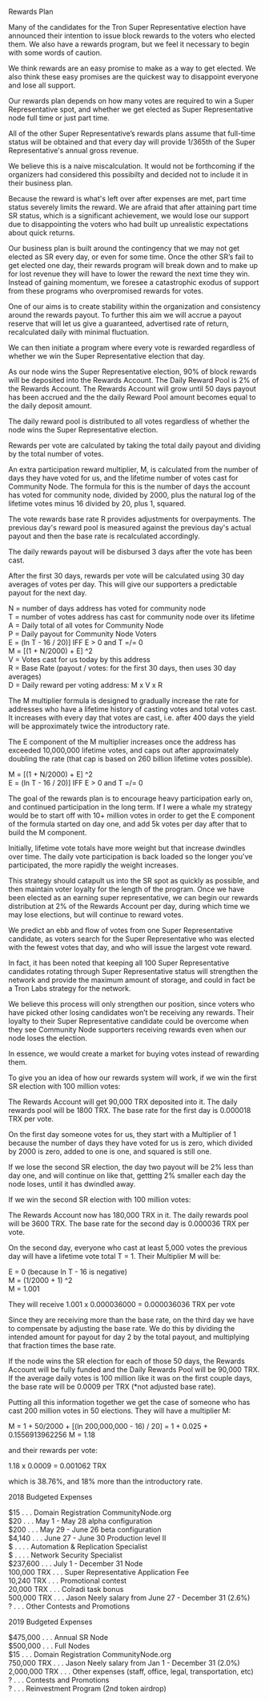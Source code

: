 Rewards Plan

Many of the candidates for the Tron Super Representative election have announced their intention to issue block rewards to the voters who elected them. We also have a rewards program, but we feel it necessary to begin with some words of caution. 

We think rewards are an easy promise to make as a way to get elected. We also think these easy promises are the quickest way to disappoint everyone and lose all support.

Our rewards plan depends on how many votes are required to win a Super Representative spot, and whether we get elected as Super Representative node full time or just part time.

All of the other Super Representative’s rewards plans assume that full-time status will be obtained and that every day will provide 1/365th of the Super Representative's annual gross revenue.

We believe this is a naive miscalculation. It would not be forthcoming if the organizers had considered this possibilty and decided not to include it in their business plan.

Because the reward is what's left over after expenses are met, part time status severely limits the reward. We are afraid that after attaining part time SR status, which is a significant achievement, we would lose our support due to disappointing the voters who had built up unrealistic expectations about quick returns.

Our business plan is built around the contingency that we may not get elected as SR every day, or even for some time. Once the other SR’s fail to get elected one day, their rewards program will break down and to make up for lost revenue they will have to lower the reward the next time they win. Instead of gaining momentum, we foresee a catastrophic exodus of support from these programs who overpromised rewards for votes.

One of our aims is to create stability within the organization and consistency around the rewards payout. To further this aim we will accrue a payout reserve that will let us give a guaranteed, advertised rate of return, recalculated daily with minimal fluctuation.

We can then initiate a program where every vote is rewarded regardless of whether we win the Super Representative election that day. 

As our node wins the Super Representative election, 90% of block rewards will be deposited into the Rewards Account. The Daily Reward Pool is 2% of the Rewards Account. The Rewards Account will grow until 50 days payout has been accrued and the the daily Reward Pool amount becomes equal to the daily deposit amount.

The daily reward pool is distributed to all votes regardless of whether the node wins the Super Representative election.

Rewards per vote are calculated by taking the total daily payout and dividing by the total number of votes. 

An extra participation reward multiplier, M, is calculated from the number of days they have voted for us, and the lifetime number of votes cast for Community Node. The formula for this is the number of days the account has voted for community node, divided by 2000, plus the natural log of the lifetime votes minus 16 divided by 20, plus 1, squared.

The vote rewards base rate R provides adjustments for overpayments. The previous day's reward pool is measured against the previous day's actual payout and then the base rate is recalculated accordingly.

The daily rewards payout will be disbursed 3 days after the vote has been cast.

After the first 30 days, rewards per vote will be calculated using 30 day averages of votes per day. This will give our supporters a predictable payout for the next day.

N = number of days address has voted for community node  
T = number of votes address has cast for community node over its lifetime  
A = Daily total of all votes for Community Node  
P = Daily payout for Community Node Voters  
E = (ln T - 16 / 20)] IFF E > 0 and T =/= 0  
M = [(1 + N/2000) + E] ^2  
V = Votes cast for us today by this address  
R = Base Rate (payout / votes: for the first 30 days, then uses 30 day averages)  
D = Daily reward per voting address: M x V x R  


The M multiplier formula is designed to gradually increase the rate for addresses who have a lifetime history of casting votes and total votes cast. It increases with every day that votes are cast, i.e. after 400 days the yield will be approximately twice the introductory rate.

The E component of the M multiplier increases once the address has exceeded 10,000,000 lifetime votes, and caps out after approximately doubling the rate (that cap is based on 260 billion lifetime votes possible). 

M = [(1 + N/2000) + E] ^2  
E = (ln T - 16 / 20)] IFF E > 0 and T =/= 0

The goal of the rewards plan is to encourage heavy participation early on, and continued participation in the long term. If I were a whale my strategy would be to start off with 10+ million votes in order to get the E component of the formula started on day one, and add 5k votes per day after that to build the M component.

Initially, lifetime vote totals have more weight but that increase dwindles over time. The daily vote participation is back loaded so the longer you've participated, the more rapidly the weight increases.

This strategy should catapult us into the SR spot as quickly as possible, and then maintain voter loyalty for the length of the program. Once we have been elected as an earning super representative, we can begin our rewards distribution at 2% of the Rewards Account per day, during which time we may lose elections, but will continue to reward votes. 

We predict an ebb and flow of votes from one Super Representative candidate, as voters search for the Super Representative who was elected with the fewest votes that day, and who will issue the largest vote reward. 

In fact, it has been noted that keeping all 100 Super Representative candidates rotating through Super Representative status will strengthen the network and provide the maximum amount of storage, and could in fact be a Tron Labs strategy for the network.

We believe this process will only strengthen our position, since voters who have picked other losing candidates won’t be receiving any rewards. Their loyalty to their Super Representative candidate could be overcome when they see Community Node supporters receiving rewards even when our node loses the election.

In essence, we would create a market for buying votes instead of rewarding them.

To give you an idea of how our rewards system will work, if we win the first SR election with 100 million votes:

The Rewards Account will get 90,000 TRX deposited into it. The daily rewards pool will be 1800 TRX. The base rate for the first day is 0.000018 TRX per vote.

On the first day someone votes for us, they start with a Multiplier of 1 because the number of days they have voted for us is zero, which divided by 2000 is zero, added to one is one, and squared is still one.

If we lose the second SR election, the day two payout will be 2% less than day one, and will continue on like that, gettting 2% smaller each day the node loses, until it has dwindled away.

If we win the second SR election with 100 million votes:

The Rewards Account now has 180,000 TRX in it. The daily rewards pool will be 3600 TRX. The base rate for the second day is 0.000036 TRX per vote.

On the second day, everyone who cast at least 5,000 votes the previous day will have a lifetime vote total T = 1. Their Multiplier M will be:

E = 0 (because ln T - 16 is negative)  
M = (1/2000 + 1) ^2  
M = 1.001  

They will receive 1.001 x 0.000036000 = 0.000036036 TRX per vote

Since they are receiving more than the base rate, on the third day we have to compensate by adjusting the base rate. We do this by dividing the intended amount for payout for day 2 by the total payout, and multiplying that fraction times the base rate.





If the node wins the SR election for each of those 50 days, the Rewards Account will be fully funded and the Daily Rewards Pool will be 90,000 TRX. If the average daily votes is 100 million like it was on the first couple days, the base rate will be 0.0009 per TRX (*not adjusted base rate).

Putting all this information together we get the case of someone who has cast 200 million votes in 50 elections. They will have a multiplier M: 

M = 1 + 50/2000 + [(ln 200,000,000 - 16) / 20] = 1 + 0.025 + 0.1556913962256 
M = 1.18

and their rewards per vote:

1.18 x 0.0009 = 0.001062 TRX  

which is 38.76%, and 18% more than the introductory rate.


2018 Budgeted Expenses 
             			
$15          	. . .		Domain Registration CommunityNode.org  
$20          	. . .		 May 1 - May 28 alpha configuration  
$200         	. . .		 May 29 - June 26 beta configuration  
$4,140  		. . .		June 27 - June 30 Production level II  
$ . 			. . .		Automation & Replication Specialist  
$ . 			. . .		Network Security Specialist  
$237,600	  	. . .		July 1 - December 31 Node  
100,000 TRX  	. . .		 Super Representative Application Fee  
10,240 TRX  	. . .		Promotional contest  
20,000 TRX		. . .		Colradi task bonus  
500,000 TRX		. . .		Jason Neely salary from June 27 - December 31 (2.6%)  
?				. . .		Other Contests and Promotions  


2019 Budgeted Expenses

$475,000		  . . . 	Annual SR Node  
$500,000		  . . . 	Full Nodes  
$15          	  . . . 	Domain Registration CommunityNode.org  
750,000 TRX		  . . . 	Jason Neely salary from Jan 1 - December 31 (2.0%)  
2,000,000 TRX	  . . . 	Other expenses (staff, office, legal, transportation, etc)  
?				  . . . 	Contests and Promotions  
?				  . . . 	Reinvestment Program (2nd token airdrop)  


